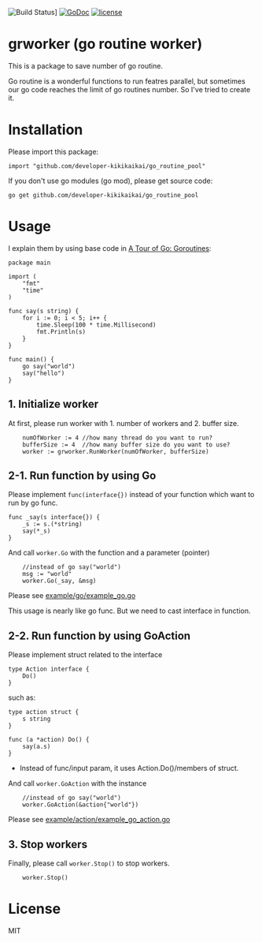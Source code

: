 ![Build Status](https://github.com/developer-kikikaikai/grworker/workflows/Go/badge.svg)]
[![GoDoc](https://godoc.org/github.com/developer-kikikaikai/grworker?status.svg)](https://godoc.org/github.com/developer-kikikaikai/grworker)
[![license](https://img.shields.io/badge/license-MIT-4183c4.svg)](https://github.com/developer-kikikaikai/grworker/blob/master/LICENSE)

# grworker (go routine worker)
This is a package to save number of go routine.

Go routine is a wonderful functions to run featres parallel, but sometimes our go code reaches the limit of go routines number. So I've tried to create it.

# Installation

Please import this package:

```
import "github.com/developer-kikikaikai/go_routine_pool"
```

If you don't use go modules (go mod), please get source code:

```
go get github.com/developer-kikikaikai/go_routine_pool
```

# Usage

I explain them by using base code in [A Tour of Go: Goroutines](https://tour.golang.org/concurrency/1):

```
package main

import (
	"fmt"
	"time"
)

func say(s string) {
	for i := 0; i < 5; i++ {
		time.Sleep(100 * time.Millisecond)
		fmt.Println(s)
	}
}

func main() {
	go say("world")
	say("hello")
}
```

## 1. Initialize worker

At first, please run worker with 1. number of workers and 2. buffer size.

```
	numOfWorker := 4 //how many thread do you want to run?
	bufferSize := 4  //how many buffer size do you want to use?
	worker := grworker.RunWorker(numOfWorker, bufferSize)
```


## 2-1. Run function by using Go

Please implement `func(interface{})` instead of your function which want to run by go func.

```
func _say(s interface{}) {
	_s := s.(*string)
	say(*_s)
}
```

And call `worker.Go` with the function and a parameter (pointer)

```
	//instead of go say("world")
	msg := "world"
	worker.Go(_say, &msg)
```

Please see [example/go/example_go.go](https://github.com/developer-kikikaikai/grworker/blob/master/example/go/example_go.go)

This usage is nearly like go func. But we need to cast interface in function.

## 2-2. Run function by using GoAction

Please implement struct related to the interface

```
type Action interface {
	Do()
}
```

such as:

```
type action struct {
	s string
}

func (a *action) Do() {
	say(a.s)
}
```

* Instead of func/input param, it uses Action.Do()/members of struct.

And call `worker.GoAction` with the instance

```
	//instead of go say("world")
	worker.GoAction(&action{"world"})
```

Please see [example/action/example_go_action.go](https://github.com/developer-kikikaikai/grworker/blob/master/example/action/example_go_action.go)

## 3. Stop workers

Finally, please call `worker.Stop()` to stop workers.

```
	worker.Stop()
```

# License

MIT
